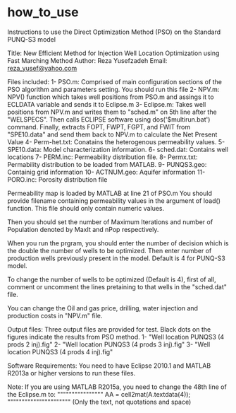 # how_to_use
Instructions to use the Direct Optimization Method (PSO) on the Standard PUNQ-S3 model

Title: New Efficient Method for Injection Well Location Optimization using Fast Marching Method
Author: Reza Yusefzadeh
Email: reza_yusef@yahoo.com


Files included:
1- PSO.m: Comprised of main configuration sections of the PSO algorithm and parameters setting. You should run this file
2- NPV.m: NPV() function which takes well positions from PSO.m and assings it to ECLDATA variable and sends it to Eclipse.m
3- Eclipse.m: Takes well positions from NPV.m and writes them to "sched.m" on 5th line after the "WELSPECS". Then calls ECLIPSE software using dos('$multirun.bat') command.
   Finally, extracts FOPT, FWPT, FGPT, and FWIT from "SPE10.data" and send them back to NPV.m to calculate the Net Present Value
4- Perm-het.txt: Conatains the heterogenous permeability values.
5- SPE10.data: Model characterization information.
6- sched.dat: Contains well locations
7- PERM.inc: Permeability distribution file.
8- Permx.txt: Permability distribution to be loaded from MATLAB.
9- PUNQS3.geo: Containig grid information
10- ACTNUM.geo: Aquifer information
11- PORO.inc: Porosity distribution file

Permeability map is loaded by MATLAB at line 21 of PSO.m
You should provide filename containing permeability values in the argument of load() function. This file should only contain numeric values.

Then you should set the number of Maximum Iterations and number of Population denoted by MaxIt and nPop respectively.

When you run the prgram, you should enter the number of decision which is the double the number of wells to be optimized.
Then enter number of production wells previously present in the model. Default is 4 for PUNQ-S3 model.

To change the number of wells to be optimized (Default is 4), first of all, comment or uncomment the lines pretaining to that wells in the "sched.dat" file.

You can change the Oil and gas price, drilling, water injection and production costs in "NPV.m" file.

Output files:
Three output files are provided for test. Black dots on the figures indicate the results from PSO method.
1- "Well location PUNQS3 (4 prods 2 inj).fig"
2- "Well location PUNQS3 (4 prods 3 inj).fig"
3- "Well location PUNQS3 (4 prods 4 inj).fig"


Software Requirements:
		You need to have Eclipse 2010.1 and MATLAB R2013a or higher versions to run these files.

Note: If you are using MATLAB R2015a, you need to change the 48th line of the Eclipse.m to:
""""""""""""""""	AA = cell2mat(A.textdata(4));	""""""""""""""""""""""
(Only the text, not quotations and space)
